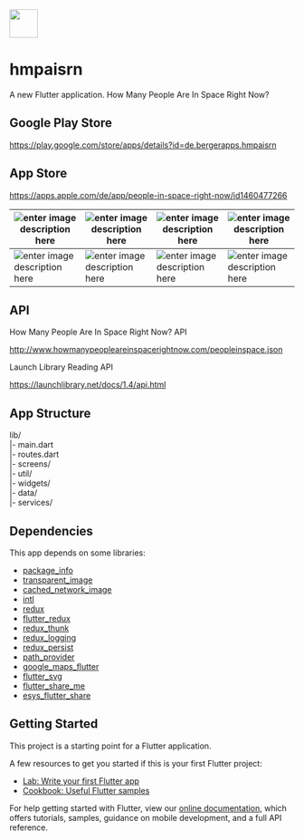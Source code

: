 <img src="https://i.imgur.com/OUOm3Y0.png" height="50" />

# hmpaisrn

A new Flutter application. How Many People Are In Space Right Now?

## Google Play Store
https://play.google.com/store/apps/details?id=de.bergerapps.hmpaisrn
## App Store
https://apps.apple.com/de/app/people-in-space-right-now/id1460477266

| ![enter image description here](https://lh3.googleusercontent.com/5zIPNYpVzs8vZG3iUSwqC4Ltj3yk-Nyrvgg9JXvRqmpbmCxRe2Hw8S0tc2PUUjivET0=w450) | ![enter image description here](https://lh3.googleusercontent.com/f31RiEDVGyYQe4yXq0k_DswRjgkVpNrDc8Pwnhagrp13-xuqz3Q1espip_PDZ4fH3G4=w450) | ![enter image description here](https://lh3.googleusercontent.com/zJxnquq3R9Mczqw_In4o_b4havSirM9Ns-xb_kZ4OCqWm7-YQOKM-G59iK3rBHwVDA=w450) | ![enter image description here](https://lh3.googleusercontent.com/taZix8bdT2AixQ0wg_AhrEwZbuEjYU_eT7z0eDwwgM-9F9Q1nXsYpRSAyEYrtE75sQs=w450) |
|--|--|--|--|
| ![enter image description here](https://lh3.googleusercontent.com/-JEcVO3P250e094pnvORwfJ7InuyXCutS2Gjgfz8Uqj4AzLZgbrhjeo8XFtRBzE9Zx4=w450) | ![enter image description here](https://lh3.googleusercontent.com/MfTxZq5Q-px_i4Poas-RmqU7WFx3zOk4_Bqpk-fFpaxzTnrpiurOPvWZXM5OVKjWvlJt=w450) | ![enter image description here](https://lh3.googleusercontent.com/xQ7-bJViJq-vIAL3F066JjmQ7B2-EkH2qY5AF06Q8L4oOpavFNxNdmsZx5M3Ua0WnJNz=w450) | ![enter image description here](https://lh3.googleusercontent.com/0eyP5C93qz829TihWyVixYtpXhBm4k9i3CPlasKTwhn2_MsUtmisesXp0NiZoC9wtA=w450) |

## API
How Many People Are In Space Right Now? API

http://www.howmanypeopleareinspacerightnow.com/peopleinspace.json

Launch Library Reading API

https://launchlibrary.net/docs/1.4/api.html

## App Structure
lib/<br/>
|- main.dart<br/>
|- routes.dart<br/>
|- screens/<br/>
|- util/<br/>
|- widgets/<br/>
|- data/<br/>
|- services/<br/>

## Dependencies

This app depends on some libraries:
* [package_info](https://pub.dev/packages/package_info)
* [transparent_image](https://pub.dev/packages/transparent_image)
* [cached_network_image](https://pub.dev/packages/cached_network_image)
* [intl](https://pub.dev/packages/intl)
* [redux](https://pub.dev/packages/redux)
* [flutter_redux](https://pub.dev/packages/flutter_redux)
* [redux_thunk](https://pub.dev/packages/redux_thunk)
* [redux_logging](https://pub.dev/packages/redux_logging)
* [redux_persist](https://pub.dev/packages/redux_persist)
* [path_provider](https://pub.dev/packages/path_provider)
* [google_maps_flutter](https://pub.dev/packages/google_maps_flutter)
* [flutter_svg](https://pub.dev/packages/flutter_svg)
* [flutter_share_me](https://pub.dev/packages/flutter_share_me)
* [esys_flutter_share](https://pub.dev/packages/esys_flutter_share)

## Getting Started

This project is a starting point for a Flutter application.

A few resources to get you started if this is your first Flutter project:

- [Lab: Write your first Flutter app](https://flutter.io/docs/get-started/codelab)
- [Cookbook: Useful Flutter samples](https://flutter.io/docs/cookbook)

For help getting started with Flutter, view our
[online documentation](https://flutter.io/docs), which offers tutorials,
samples, guidance on mobile development, and a full API reference.
